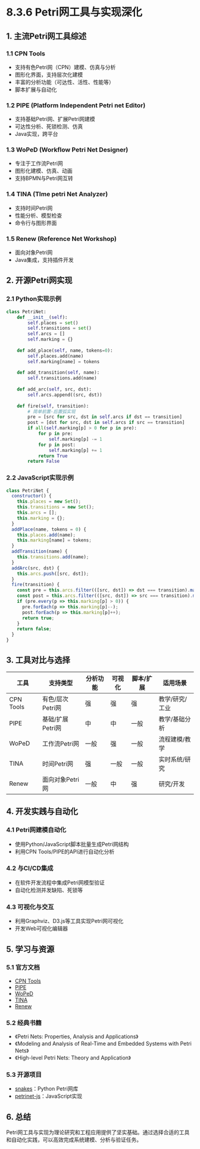 # 8.3.6 Petri网工具与实现深化

## 1. 主流Petri网工具综述

### 1.1 CPN Tools

- 支持有色Petri网（CPN）建模、仿真与分析
- 图形化界面，支持层次化建模
- 丰富的分析功能（可达性、活性、性能等）
- 脚本扩展与自动化

### 1.2 PIPE (Platform Independent Petri net Editor)

- 支持基础Petri网、扩展Petri网建模
- 可达性分析、死锁检测、仿真
- Java实现，跨平台

### 1.3 WoPeD (Workflow Petri Net Designer)

- 专注于工作流Petri网
- 图形化建模、仿真、动画
- 支持BPMN与Petri网互转

### 1.4 TINA (TIme petri Net Analyzer)

- 支持时间Petri网
- 性能分析、模型检查
- 命令行与图形界面

### 1.5 Renew (Reference Net Workshop)

- 面向对象Petri网
- Java集成，支持插件开发

## 2. 开源Petri网实现

### 2.1 Python实现示例

```python
class PetriNet:
    def __init__(self):
        self.places = set()
        self.transitions = set()
        self.arcs = []
        self.marking = {}
    
    def add_place(self, name, tokens=0):
        self.places.add(name)
        self.marking[name] = tokens
    
    def add_transition(self, name):
        self.transitions.add(name)
    
    def add_arc(self, src, dst):
        self.arcs.append((src, dst))
    
    def fire(self, transition):
        # 简单前置-后置弧实现
        pre = [src for src, dst in self.arcs if dst == transition]
        post = [dst for src, dst in self.arcs if src == transition]
        if all(self.marking[p] > 0 for p in pre):
            for p in pre:
                self.marking[p] -= 1
            for p in post:
                self.marking[p] += 1
            return True
        return False
```

### 2.2 JavaScript实现示例

```javascript
class PetriNet {
  constructor() {
    this.places = new Set();
    this.transitions = new Set();
    this.arcs = [];
    this.marking = {};
  }
  addPlace(name, tokens = 0) {
    this.places.add(name);
    this.marking[name] = tokens;
  }
  addTransition(name) {
    this.transitions.add(name);
  }
  addArc(src, dst) {
    this.arcs.push([src, dst]);
  }
  fire(transition) {
    const pre = this.arcs.filter(([src, dst]) => dst === transition).map(([src]) => src);
    const post = this.arcs.filter(([src, dst]) => src === transition).map(([, dst]) => dst);
    if (pre.every(p => this.marking[p] > 0)) {
      pre.forEach(p => this.marking[p]--);
      post.forEach(p => this.marking[p]++);
      return true;
    }
    return false;
  }
}
```

## 3. 工具对比与选择

| 工具      | 支持类型         | 分析功能         | 可视化 | 脚本/扩展 | 适用场景         |
|-----------|------------------|------------------|--------|-----------|------------------|
| CPN Tools | 有色/层次Petri网 | 强               | 强     | 强        | 教学/研究/工业   |
| PIPE      | 基础/扩展Petri网 | 中               | 中     | 一般      | 教学/基础分析    |
| WoPeD     | 工作流Petri网     | 一般             | 强     | 一般      | 流程建模/教学    |
| TINA      | 时间Petri网       | 强               | 一般   | 一般      | 实时系统/研究    |
| Renew     | 面向对象Petri网   | 一般             | 中     | 强        | 研究/开发        |

## 4. 开发实践与自动化

### 4.1 Petri网建模自动化

- 使用Python/JavaScript脚本批量生成Petri网结构
- 利用CPN Tools/PIPE的API进行自动化分析

### 4.2 与CI/CD集成

- 在软件开发流程中集成Petri网模型验证
- 自动化检测并发缺陷、死锁等

### 4.3 可视化与交互

- 利用Graphviz、D3.js等工具实现Petri网可视化
- 开发Web可视化编辑器

## 5. 学习与资源

### 5.1 官方文档

- [CPN Tools](https://cpntools.org/)
- [PIPE](https://pipe2.sourceforge.net/)
- [WoPeD](https://woped.dhbw.de/)
- [TINA](https://projects.laas.fr/tina/)
- [Renew](https://www.renew.de/)

### 5.2 经典书籍

- 《Petri Nets: Properties, Analysis and Applications》
- 《Modeling and Analysis of Real-Time and Embedded Systems with Petri Nets》
- 《High-level Petri Nets: Theory and Application》

### 5.3 开源项目

- [snakes](https://pypi.org/project/snakes/)：Python Petri网库
- [petrinet-js](https://github.com/robinsonkwame/petrinet-js)：JavaScript实现

## 6. 总结

Petri网工具与实现为理论研究和工程应用提供了坚实基础。通过选择合适的工具和自动化实践，可以高效完成系统建模、分析与验证任务。
